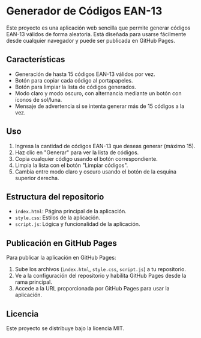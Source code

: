 # Generador de Códigos EAN-13

Este proyecto es una aplicación web sencilla que permite generar códigos EAN-13 válidos de forma aleatoria. Está diseñada para usarse fácilmente desde cualquier navegador y puede ser publicada en GitHub Pages.

## Características
- Generación de hasta 15 códigos EAN-13 válidos por vez.
- Botón para copiar cada código al portapapeles.
- Botón para limpiar la lista de códigos generados.
- Modo claro y modo oscuro, con alternancia mediante un botón con íconos de sol/luna.
- Mensaje de advertencia si se intenta generar más de 15 códigos a la vez.

## Uso
1. Ingresa la cantidad de códigos EAN-13 que deseas generar (máximo 15).
2. Haz clic en "Generar" para ver la lista de códigos.
3. Copia cualquier código usando el botón correspondiente.
4. Limpia la lista con el botón "Limpiar códigos".
5. Cambia entre modo claro y oscuro usando el botón de la esquina superior derecha.

## Estructura del repositorio
- `index.html`: Página principal de la aplicación.
- `style.css`: Estilos de la aplicación.
- `script.js`: Lógica y funcionalidad de la aplicación.

## Publicación en GitHub Pages
Para publicar la aplicación en GitHub Pages:
1. Sube los archivos (`index.html`, `style.css`, `script.js`) a tu repositorio.
2. Ve a la configuración del repositorio y habilita GitHub Pages desde la rama principal.
3. Accede a la URL proporcionada por GitHub Pages para usar la aplicación.

## Licencia
Este proyecto se distribuye bajo la licencia MIT.

